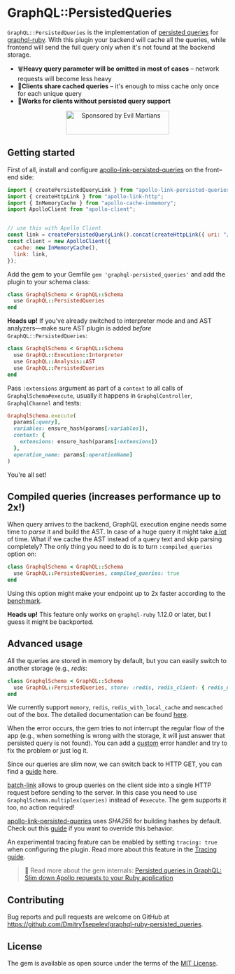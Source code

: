 # GraphQL::PersistedQueries

`GraphQL::PersistedQueries` is the implementation of [persisted queries](https://github.com/apollographql/apollo-link-persisted-queries) for [graphql-ruby](https://github.com/rmosolgo/graphql-ruby). With this plugin your backend will cache all the queries, while frontend will send the full query only when it's not found at the backend storage.

- 🗑**Heavy query parameter will be omitted in most of cases** – network requests will become less heavy
- 🤝**Clients share cached queries** – it's enough to miss cache only once for each unique query
- 🎅**Works for clients without persisted query support**


<p align="center">
  <a href="https://evilmartians.com/?utm_source=graphql-ruby-persisted_queries">
    <img src="https://evilmartians.com/badges/sponsored-by-evil-martians.svg" alt="Sponsored by Evil Martians" width="236" height="54">
  </a>
</p>

## Getting started

First of all, install and configure [apollo-link-persisted-queries](https://github.com/apollographql/apollo-link-persisted-queries) on the front–end side:

```js
import { createPersistedQueryLink } from "apollo-link-persisted-queries";
import { createHttpLink } from "apollo-link-http";
import { InMemoryCache } from "apollo-cache-inmemory";
import ApolloClient from "apollo-client";


// use this with Apollo Client
const link = createPersistedQueryLink().concat(createHttpLink({ uri: "/graphql" }));
const client = new ApolloClient({
  cache: new InMemoryCache(),
  link: link,
});
```

Add the gem to your Gemfile `gem 'graphql-persisted_queries'` and add the plugin to your schema class:

```ruby
class GraphqlSchema < GraphQL::Schema
  use GraphQL::PersistedQueries
end
```

**Heads up!** If you've already switched to interpreter mode and and AST analyzers—make sure AST plugin is added _before_ `GraphQL::PersistedQueries`:

```ruby
class GraphqlSchema < GraphQL::Schema
  use GraphQL::Execution::Interpreter
  use GraphQL::Analysis::AST
  use GraphQL::PersistedQueries
end
```

Pass `:extensions` argument as part of a `context` to all calls of `GraphqlSchema#execute`, usually it happens in `GraphqlController`, `GraphqlChannel` and tests:

```ruby
GraphqlSchema.execute(
  params[:query],
  variables: ensure_hash(params[:variables]),
  context: {
    extensions: ensure_hash(params[:extensions])
  },
  operation_name: params[:operationName]
)
```

You're all set!

## Compiled queries (increases performance up to 2x!)

When query arrives to the backend, GraphQL execution engine needs some time to _parse_ it and build the AST. In case of a huge query it might take [a lot](https://gist.github.com/DmitryTsepelev/36e290cf64b4ec0b18294d0a57fb26ff#file-1_result-md) of time. What if we cache the AST instead of a query text and skip parsing completely? The only thing you need to do is to turn `:compiled_queries` option on:

```ruby
class GraphqlSchema < GraphQL::Schema
  use GraphQL::PersistedQueries, compiled_queries: true
end
```

Using this option might make your endpoint up to 2x faster according to the [benchmark](docs/compiled_queries_benchmark.md).

**Heads up!** This feature only works on `graphql-ruby` 1.12.0 or later, but I guess it might be backported.

## Advanced usage

All the queries are stored in memory by default, but you can easily switch to another storage (e.g., _redis_:

```ruby
class GraphqlSchema < GraphQL::Schema
  use GraphQL::PersistedQueries, store: :redis, redis_client: { redis_url: ENV["MY_REDIS_URL"] }
end
```

We currently support `memory`, `redis`, `redis_with_local_cache` and `memcached` out of the box. The detailed documentation can be found [here](docs/alternative_stores.md).

When the error occurs, the gem tries to not interrupt the regular flow of the app (e.g., when something is wrong with the storage, it will just answer that persisted query is not found). You can add a [custom](docs/error_handling.md) error handler and try to fix the problem or just log it.

Since our queries are slim now, we can switch back to HTTP GET, you can find a [guide](docs/http_cache.md) here.

[batch-link](https://www.apollographql.com/docs/link/links/batch-http/) allows to group queries on the client side into a single HTTP request before sending to the server. In this case you need to use `GraphqlSchema.multiplex(queries)` instead of `#execute`. The gem supports it too, no action required!

[apollo-link-persisted-queries](https://github.com/apollographql/apollo-link-persisted-queries) uses _SHA256_ for building hashes by default. Check out this [guide](docs/hash.md) if you want to override this behavior.

An experimental tracing feature can be enabled by setting `tracing: true` when configuring the plugin. Read more about this feature in the [Tracing guide](docs/tracing.md).

> 📖 Read more about the gem internals: [Persisted queries in GraphQL:
Slim down Apollo requests to your Ruby application](https://evilmartians.com/chronicles/persisted-queries-in-graphql-slim-down-apollo-requests-to-your-ruby-application)

## Contributing

Bug reports and pull requests are welcome on GitHub at https://github.com/DmitryTsepelev/graphql-ruby-persisted_queries.

## License

The gem is available as open source under the terms of the [MIT License](https://opensource.org/licenses/MIT).
